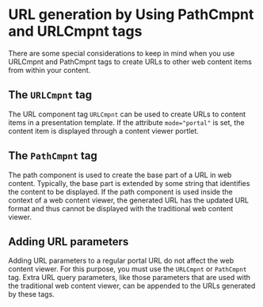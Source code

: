 # URL generation by Using PathCmpnt and URLCmpnt tags

There are some special considerations to keep in mind when you use URLCmpnt and PathCmpnt tags to create URLs to other web content items from within your content.

## The `URLCmpnt` tag

The URL component tag `URLCmpnt` can be used to create URLs to content items in a presentation template. If the attribute `mode="portal"` is set, the content item is displayed through a content viewer portlet.

## The `PathCmpnt` tag

The path component is used to create the base part of a URL in web content. Typically, the base part is extended by some string that identifies the content to be displayed. If the path component is used inside the context of a web content viewer, the generated URL has the updated URL format and thus cannot be displayed with the traditional web content viewer.

## Adding URL parameters

Adding URL parameters to a regular portal URL do not affect the web content viewer. For this purpose, you must use the `URLCmpnt` or `PathCmpnt` tag. Extra URL query parameters, like those parameters that are used with the traditional web content viewer, can be appended to the URLs generated by these tags.


